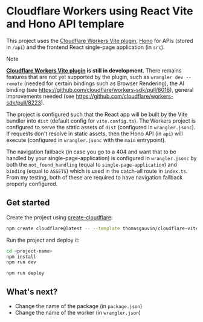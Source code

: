 # Cloudflare Workers using React Vite and Hono API templare

This project uses the [Cloudflare Workers Vite plugin](https://www.npmjs.com/package/@cloudflare/vite-plugin), [Hono](https://hono.dev/) for APIs (stored in `/api`) and the frontend React single-page application (in `src`).

> [!NOTE]  
> **[Cloudflare Workers Vite plugin](https://www.npmjs.com/package/@cloudflare/vite-plugin) is still in development**. There remains features that are not yet supported by the plugin, such as `wrangler dev --remote` (needed for certain bindings such as Browser Rendering), the AI binding (see https://github.com/cloudflare/workers-sdk/pull/8016), general improvements needed (see https://github.com/cloudflare/workers-sdk/pull/8223).


The project is configured such that the React app will be built by the Vite bundler into `dist` (default config for `vite.config.ts`). The Workers project is configured to serve the static assets of `dist` (configured in `wrangler.jsonc`). If requests don't resolve in static assets, then the Hono API (in `api`) will execute (configured in `wrangler.jsonc` with the `main` entrypoint).

The navigation fallback (in case you go to a 404 and want that to be handled by your single-page-application) is configured in `wrangler.jsonc` by both the `not_found_handling` (equal to `single-page-application`) and `binding` (equal to `ASSETS`) which is used in the catch-all route in `index.ts`. From my testing, both of these are required to have navigation fallback properly configured.

## Get started

Create the project using [create-cloudflare](https://www.npmjs.com/package/create-cloudflare):

```sh
npm create cloudflare@latest -- --template thomasgauvin/cloudflare-vite-hono-react
```

Run the project and deploy it:

```sh
cd <project-name>
npm install
npm run dev
```

```
npm run deploy
```

## What's next?

- Change the name of the package (in `package.json`)
- Change the name of the worker (in `wrangler.json`)
